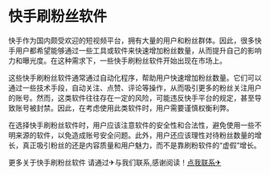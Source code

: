 # 快手刷粉丝软件

快手作为国内颇受欢迎的短视频平台，拥有大量的用户和粉丝群体。因此，很多快手用户都希望能够通过一些工具或软件来快速增加粉丝数量，从而提升自己的影响力和曝光度。在这种需求下，一些快手刷粉丝软件开始出现在市场上。

这些快手刷粉丝软件通常通过自动化程序，帮助用户快速增加粉丝数量。它们可以通过一些技术手段，自动关注、点赞、评论等操作，从而吸引更多的粉丝关注用户的账号。然而，这类软件往往存在一定的风险，可能违反快手平台的规定，甚至导致账号被封禁。因此，在考虑使用此类软件时，用户需要谨慎权衡利弊。

在选择快手刷粉丝软件时，用户应该注意软件的安全性和合法性，避免使用一些不明来源的软件，以免造成账号安全问题。此外，用户还应该理性对待粉丝数量的增长，真正吸引粉丝的还是内容质量和用户魅力，而不是靠刷粉软件的“虚假”增长。

更多关于快手刷粉丝软件 请通过✈与我们联系,感谢阅读！[点我联系✈](https://dev.G208.com)